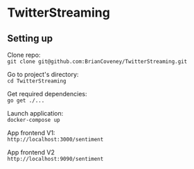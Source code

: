 # TwitterStreaming

## Setting up 

Clone repo:\
```git clone git@github.com:BrianCoveney/TwitterStreaming.git```

Go to project's directory:\
```cd TwitterStreaming```

Get required dependencies:\
```go get ./...```

Launch application:\
```docker-compose up```

App frontend V1:\
```http://localhost:3000/sentiment```

App frontend V2\
```http://localhost:9090/sentiment```

